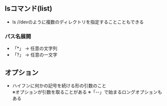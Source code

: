 ## lsコマンド(list)
- ls //devのように複数のディレクトリを指定することこともできる

### パス名展開
- 「*」 → 任意の文字列
- 「?」 → 任意の一文字

## オプション
- ハイフンに何かの記号を続ける形の引数のこと  
※オプションが引数を取ることがある
※「--」で始まるロングオプションもある
